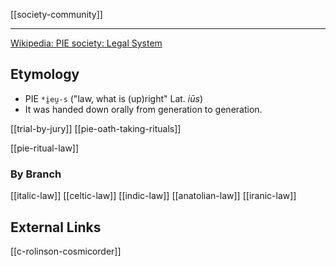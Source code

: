 [[society-community]]

---


[Wikipedia: PIE society: Legal System](https://en.wikipedia.org/wiki/Proto-Indo-European-society#Legal-system)


## Etymology
- PIE `*i̯eu̯-s` ("law, what is (up)right" Lat. *iūs*)
- It was handed down orally from generation to generation.


[[trial-by-jury]]
[[pie-oath-taking-rituals]]

[[pie-ritual-law]]

### By Branch
[[italic-law]]
[[celtic-law]]
[[indic-law]]
[[anatolian-law]]
[[iranic-law]]

## External Links
[[c-rolinson-cosmicorder]]